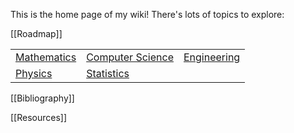 This is the home page of my wiki! There's lots of topics to explore:

[[Roadmap]]

| | | |
|-|-|-|
|[Mathematics](./Mathematics/Home)|[Computer Science](./Computer-Science/)|[Engineering](./Engineering/)|
|[Physics](./Physics/)|[Statistics](./Statistics/)||


[[Bibliography]]

[[Resources]]
